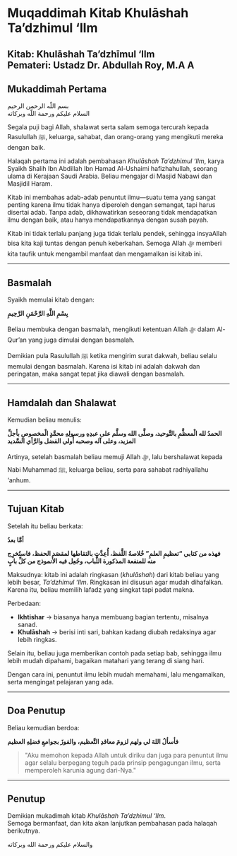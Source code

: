 # Muqaddimah Kitab Khulāshah Ta’dzhimul ‘Ilm

**Kitab**: Khulāshah Ta’dzhīmul ‘Ilm  
**Pemateri**: Ustadz Dr. Abdullah Roy, M.A  A  
---

## Mukaddimah Pertama

بسم اللّه الرحمن الرحيم  
السلام عليكم ورحمة اللّه وبركاته  

Segala puji bagi Allah, shalawat serta salam semoga tercurah kepada Rasulullah ﷺ, keluarga, sahabat, dan orang-orang yang mengikuti mereka dengan baik.  

Halaqah pertama ini adalah pembahasan *Khulāshah Ta’dzhimul ‘Ilm*, karya Syaikh Shalih Ibn Abdillah Ibn Hamad Al-Ushaimi hafizhahullah, seorang ulama di Kerajaan Saudi Arabia. Beliau mengajar di Masjid Nabawi dan Masjidil Haram.  

Kitab ini membahas adab-adab penuntut ilmu—suatu tema yang sangat penting karena ilmu tidak hanya diperoleh dengan semangat, tapi harus disertai adab. Tanpa adab, dikhawatirkan seseorang tidak mendapatkan ilmu dengan baik, atau hanya mendapatkannya dengan susah payah.  

Kitab ini tidak terlalu panjang juga tidak terlalu pendek, sehingga insyaAllah bisa kita kaji tuntas dengan penuh keberkahan. Semoga Allah ﷻ memberi kita taufik untuk mengambil manfaat dan mengamalkan isi kitab ini.  

---

## Basmalah

Syaikh memulai kitab dengan:  

**بِسْمِ اللَّهِ الرَّحْمَنِ الرَّحِيمِ**  

Beliau membuka dengan basmalah, mengikuti ketentuan Allah ﷻ dalam Al-Qur’an yang juga dimulai dengan basmalah.  

Demikian pula Rasulullah ﷺ ketika mengirim surat dakwah, beliau selalu memulai dengan basmalah. Karena isi kitab ini adalah dakwah dan peringatan, maka sangat tepat jika diawali dengan basmalah.  

---

## Hamdalah dan Shalawat

Kemudian beliau menulis:  

**الحمدُ لله الْمعظَّمِ بالتَّوحيد، وصلَّى الله وسلَّم على عبدِهِ ورسولِهِ محمَّدٍ الْمخصوصِ بأجلِّ المزيد، وعلى آله وصحبه أُولي الفضل والرَّأي السَّديد**  

Artinya, setelah basmalah beliau memuji Allah ﷻ, lalu bershalawat kepada Nabi Muhammad ﷺ, keluarga beliau, serta para sahabat radhiyallahu ‘anhum.  

---

## Tujuan Kitab

Setelah itu beliau berkata:  

**أمَّا بعدُ**  

**فهذه من كتابي “تعظيمِ العلمِ” خُلاصةُ اللَّفظ، أُعِدَّت بالتقاطها لمقصَد الحفظ، فاستُخرِج منه للمنفعة المذكورة اللُّباب، وجُعِل فيه الأُنموذج من كلِّ بابٍ**  

Maksudnya: kitab ini adalah ringkasan (*khulāshah*) dari kitab beliau yang lebih besar, *Ta’dzhimul ‘Ilm*. Ringkasan ini disusun agar mudah dihafalkan. Karena itu, beliau memilih lafadz yang singkat tapi padat makna.  

Perbedaan:  
- **Ikhtishar** → biasanya hanya membuang bagian tertentu, misalnya sanad.  
- **Khulāshah** → berisi inti sari, bahkan kadang diubah redaksinya agar lebih ringkas.  

Selain itu, beliau juga memberikan contoh pada setiap bab, sehingga ilmu lebih mudah dipahami, bagaikan matahari yang terang di siang hari.  

Dengan cara ini, penuntut ilmu lebih mudah memahami, lalu mengamalkan, serta mengingat pelajaran yang ada.  

---

## Doa Penutup

Beliau kemudian berdoa:  

**فأسألُ اللهَ لي ولهم لزومَ معاقدِ التَّعظيم، والفوزَ بجوامعِ فضلِهِ العظيم**  

> "Aku memohon kepada Allah untuk diriku dan juga para penuntut ilmu agar selalu berpegang teguh pada prinsip pengagungan ilmu, serta memperoleh karunia agung dari-Nya."  

---

## Penutup

Demikian mukadimah kitab *Khulāshah Ta’dzhimul ‘Ilm*.  
Semoga bermanfaat, dan kita akan lanjutkan pembahasan pada halaqah berikutnya.  

والسلام عليكم ورحمة الله وبركاته
